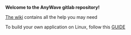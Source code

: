 **Welcome to the AnyWave gitlab repository!**

[The wiki](https://gitlab-dynamap.timone.univ-amu.fr/anywave/anywave/-/wikis/home) contains all the help you may need

To build your own application on Linux, follow this [GUIDE](Build_AnyWave)